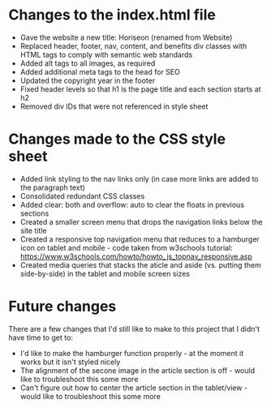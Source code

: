 # Changes to the index.html file
+ Gave the website a new title: Horiseon (renamed from Website)  
+ Replaced header, footer, nav, content, and benefits div classes with HTML tags to comply with semantic web standards    
+ Added alt tags to all images, as required  
+ Added additional meta tags to the head for SEO
+ Updated the copyright year in the footer
+ Fixed header levels so that h1 is the page title and each section starts at h2
+ Removed div IDs that were not referenced in style sheet
  
# Changes made to the CSS style sheet
+ Added link styling to the nav links only (in case more links are added to the paragraph text)
+ Consolidated redundant CSS classes
+ Added clear: both and overflow: auto to clear the floats in previous sections
+ Created a smaller screen menu that drops the navigation links below the site title
+ Created a responsive top navigation menu that reduces to a hamburger icon on tablet and mobile - code taken from w3schools tutorial: https://www.w3schools.com/howto/howto_js_topnav_responsive.asp
+ Created media queries that stacks the aticle and aside (vs. putting them side-by-side) in the tablet and mobile screen sizes

# Future changes
There are a few changes that I'd still like to make to this project that I didn't have time to get to:
+ I'd like to make the hamburger function properly - at the moment it works but it isn't styled nicely
+ The alignment of the secone image in the article section is off - would like to troubleshoot this some more
+ Can't figure out how to center the article section in the tablet/view - would like to troubleshoot this some more
